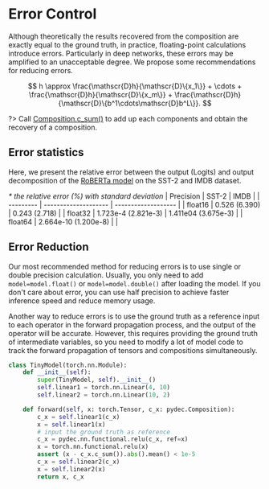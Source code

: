 # Error Control
Although theoretically the results recovered from the composition are exactly equal to the ground truth, in practice, floating-point calculations introduce errors. Particularly in deep networks, these errors may be amplified to an unacceptable degree. We propose some recommendations for reducing errors.

$$
h \approx \frac{\mathscr{D}h}{\mathscr{D}\{x_1\}} + \cdots + \frac{\mathscr{D}h}{\mathscr{D}\{x_m\}} + \frac{\mathscr{D}h}{\mathscr{D}\{b^1\cdots\mathscr{D}b^L\}}.
$$

?> Call [Composition.c_sum()]() to add up each components and obtain the recovery of a composition.

## Error statistics
Here, we present the relative error between the output (Logits) and output decomposition of the [RoBERTa model](https://arxiv.org/abs/1907.11692) on the SST-2 and IMDB dataset.

*\* the relative error (%) with standard deviation* 
| Precision | SST-2                | IMDB                |
| --------- | -------------------- | ------------------- |
| float16   | 0.526 (6.390)        | 0.243 (2.718)       |
| float32   | 1.723e-4 (2.821e-3)  | 1.411e04 (3.675e-3) |
| float64   | 2.664e-10 (1.200e-8) |                     |


## Error Reduction

Our most recommended method for reducing errors is to use single or double precision calculation. Usually, you only need to add `model=model.float()` or `model=model.double()` after loading the model. If you don't care about error, you can use half precision to achieve faster inference speed and reduce memory usage.

Another way to reduce errors is to use the ground truth as a reference input to each operator in the forward propagation process, and the output of the operator will be accurate. However, this requires providing the ground truth of intermediate variables, so you need to modify a lot of model code to track the forward propagation of tensors and compositions simultaneously.

```python
class TinyModel(torch.nn.Module):
    def __init__(self):
        super(TinyModel, self).__init__()
        self.linear1 = torch.nn.Linear(4, 10)
        self.linear2 = torch.nn.Linear(10, 2)

    def forward(self, x: torch.Tensor, c_x: pydec.Composition):
        c_x = self.linear1(c_x)
        x = self.linear1(x)
        # input the ground truth as reference
        c_x = pydec.nn.functional.relu(c_x, ref=x)
        x = torch.nn.functional.relu(x)
        assert (x - c_x.c_sum()).abs().mean() < 1e-5
        c_x = self.linear2(c_x)
        x = self.linear2(x)
        return x, c_x
```